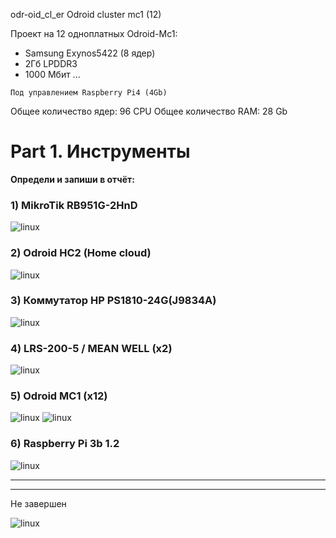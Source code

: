 odr-oid_cl_er
Odroid cluster mc1 (12)

Проект на 12 одноплатных Odroid-Mc1:
- Samsung Exynos5422 (8 ядер)
- 2Гб LPDDR3
- 1000 Мбит ...

```
Под управлением Raspberry Pi4 (4Gb)
```
Общее количество ядер: 96 CPU
Общее количество RAM:  28 Gb


# Part 1. Инструменты

__Определи и запиши в отчёт:__

### 1) MikroTik RB951G-2HnD
![linux](images/mk.png "MikroTik") 
### 2) Odroid HC2 (Home cloud)
![linux](images/mk.png "Odroid HC2") 
### 3) Коммутатор HP PS1810-24G(J9834A)
![linux](images/hp.png "PS1810-24G")
### 4) LRS-200-5 / MEAN WELL (х2)
![linux](images/mean_well.png "MEAN WELL 200W")
### 5) Odroid MC1 (х12)
![linux](images/cl1.png "Odroid mc1")
![linux](images/cl2.png "Odroid mc1")
### 6) Raspberry Pi 3b 1.2
![linux](images/rpi.jpg "Raspberry Pi 3b 1.2")

_____________________
___________________
Не завершен


![linux](images/2024.jpg "Cluster")  
